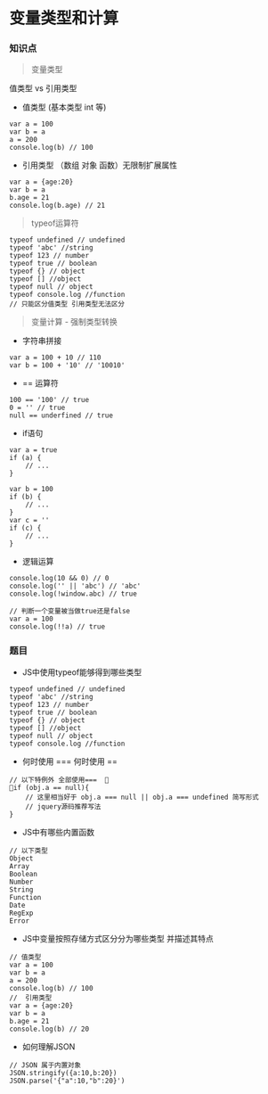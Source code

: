 # 变量类型和计算

### 知识点
> 变量类型

 值类型 vs 引用类型
- 值类型 (基本类型 int 等)
```
var a = 100
var b = a
a = 200
console.log(b) // 100
```
- 引用类型 （数组 对象 函数）无限制扩展属性
```
var a = {age:20}
var b = a
b.age = 21
console.log(b.age) // 21
```

> typeof运算符
```
typeof undefined // undefined
typeof 'abc' //string
typeof 123 // number
typeof true // boolean
typeof {} // object
typeof [] //object
typeof null // object
typeof console.log //function
// 只能区分值类型 引用类型无法区分
```


> 变量计算 - 强制类型转换
- 字符串拼接
```
var a = 100 + 10 // 110
var b = 100 + '10' // '10010'
```
- == 运算符
```
100 == '100' // true
0 = '' // true
null == underfined // true
```

- if语句
```
var a = true
if (a) {
    // ...
}

var b = 100
if (b) {
    // ...
}
var c = ''
if (c) {
    // ...
}
```
- 逻辑运算
```
console.log(10 && 0) // 0
console.log('' || 'abc') // 'abc'
console.log(!window.abc) // true

// 判断一个变量被当做true还是false
var a = 100
console.log(!!a) // true
```

### 题目
- JS中使用typeof能够得到哪些类型
```
typeof undefined // undefined
typeof 'abc' //string
typeof 123 // number
typeof true // boolean
typeof {} // object
typeof [] //object
typeof null // object
typeof console.log //function
```

- 何时使用 === 何时使用 ==
```
// 以下特例外 全部使用===  
if (obj.a == null){
    // 这里相当好于 obj.a === null || obj.a === undefined 简写形式
    // jquery源码推荐写法
}
```

- JS中有哪些内置函数
```
// 以下类型
Object
Array
Boolean
Number
String
Function
Date
RegExp
Error
```

- JS中变量按照存储方式区分分为哪些类型 并描述其特点
```
// 值类型
var a = 100
var b = a
a = 200
console.log(b) // 100
//  引用类型 
var a = {age:20}
var b = a
b.age = 21
console.log(b) // 20
```

- 如何理解JSON
```
// JSON 属于内置对象
JSON.stringify({a:10,b:20})
JSON.parse('{"a":10,"b":20}')
```